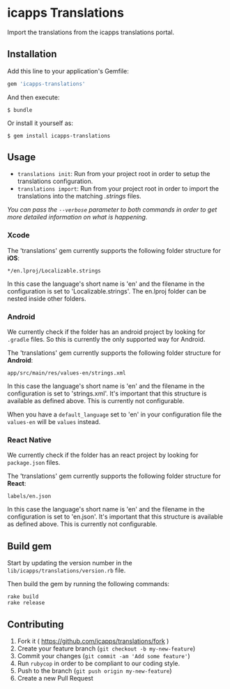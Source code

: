 # icapps Translations

Import the translations from the icapps translations portal.

## Installation

Add this line to your application's Gemfile:

```ruby
gem 'icapps-translations'
```

And then execute:

    $ bundle

Or install it yourself as:

    $ gem install icapps-translations

## Usage

- `translations init`: Run from your project root in order to setup the translations configuration.
- `translations import`: Run from your project root in order to import the translations into the matching _.strings_ files.

_You can pass the `--verbose` parameter to both commands in order to get more detailed information on what is happening._

### Xcode

The 'translations' gem currently supports the following folder structure for **iOS**:

`*/en.lproj/Localizable.strings`

In this case the language's short name is 'en' and the filename in the configuration is set to 'Localizable.strings'. The en.lproj folder can be nested inside other folders.

### Android

We currently check if the folder has an android project by looking for `.gradle` files. So this is currently the only supported way for Android.

The 'translations' gem currently supports the following folder structure for **Android**:

`app/src/main/res/values-en/strings.xml`

In this case the language's short name is 'en' and the filename in the configuration is set to 'strings.xml'. It's important that this structure is available as defined above. This is currently not configurable.

When you have a `default_language` set to 'en' in your configuration file the `values-en` will be `values` instead.

### React Native

We currently check if the folder has an react project by looking for `package.json` files.

The 'translations' gem currently supports the following folder structure for **React**:

`labels/en.json`

In this case the language's short name is 'en' and the filename in the configuration is set to 'en.json'. It's important that this structure is available as defined above. This is currently not configurable.

## Build gem

Start by updating the version number in the `lib/icapps/translations/version.rb` file.

Then build the gem by running the following commands:

    rake build
    rake release

## Contributing

1. Fork it ( https://github.com/icapps/translations/fork )
2. Create your feature branch (`git checkout -b my-new-feature`)
3. Commit your changes (`git commit -am 'Add some feature'`)
4. Run `rubycop` in order to be compliant to our coding style.
5. Push to the branch (`git push origin my-new-feature`)
6. Create a new Pull Request
